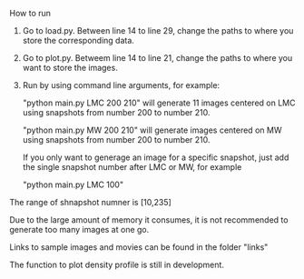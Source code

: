 How to run
1. Go to load.py. Between line 14 to line 29, change the paths to where you store the corresponding data.
2. Go to plot.py. Betweem line 14 to line 21, change the paths to where you want to store the images.
3. Run by using command line arguments, for example:

    "python main.py LMC 200 210" will generate 11 images centered on LMC using snapshots from number 200 to number 210.

    "python main.py MW 200 210" will generate images centered on MW using snapshots from number 200 to number 210.

   If you only want to generage an image for a specific snapshot, just add the single snapshot number after LMC or MW, for example
   
     "python main.py LMC 100"

The range of shnapshot numner is [10,235]

Due to the large amount of memory it consumes, it is not recommended to generate too many images at one go. 

Links to sample images and movies can be found in the folder "links"

The function to plot density profile is still in development.

